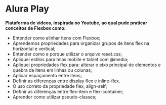 # Alura Play
__Plataforma de videos, inspirada no Youtube, ao qual pude praticar conceitos de Flexbox como:__

* Entender como alinhar itens com Flexbox;
* Aprendemos propriedades para organizar grupos de itens flex na horizontal e vertical;
* Entender como e porque utilizar o arquivo reset.css;
* Apliquei estilos para telas mobile e tablet com @media;
* Apliquei propriedades flex para: alterar o eixo principal de elementos e quebra de itens em linhas ou colunas;
* Aplicar espaçamento entre itens;
* Definir as diferenças entre display flex e inline-flex.
* O uso correto da propriedade flex, align-self;
* Definir as diferenças entre flex-item e flex-container;
* Aprender como utilizar pseudo-classes;
